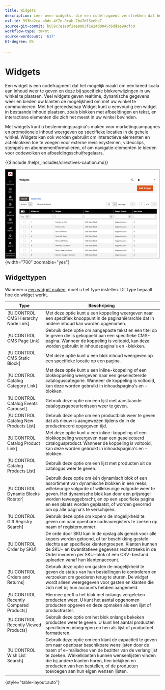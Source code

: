```yaml
---
title: Widgets
description: Leer over widgets, die een codefragment verstrekken dat het mogelijk maakt om een brede waaier van inhoud te tonen en het bij specifieke blokverwijzingen in uw opslag te plaatsen.
exl-id: 993ba2ca-a8de-4f7e-8cab-7ba7d16eebe7
source-git-commit: b659c7e1e8f2ae9883f1e24d8045d6dd1e90cfc0
workflow-type: tm+mt
source-wordcount: '617'
ht-degree: 0%

---
```


# Widgets

Een widget is een codefragment dat het mogelijk maakt om een breed scala aan inhoud weer te geven en deze bij specifieke blokverwijzingen in uw winkel te plaatsen. Veel widgets geven realtime, dynamische gegevens weer en bieden uw klanten de mogelijkheid om met uw winkel te communiceren. Met het gereedschap Widget kunt u eenvoudig een widget in bestaande inhoud plaatsen, zoals blokken met afbeeldingen en tekst, en interactieve elementen die zich het meest in uw winkel bevinden.

Met widgets kunt u bestemmingspagina&#39;s maken voor marketingcampagnes en promotionele inhoud weergeven op specifieke locaties in de gehele winkel. Widgets kan ook worden gebruikt om interactieve elementen en actieklokken toe te voegen voor externe revisiesystemen, videoclips, stempels en abonnementformulieren, of om navigatie-elementen te bieden voor codewolken en afbeeldingsschuifregelaars.

{{$include /help/_includes/directives-caution.md}}

![Widget Nieuwe productlijst](./assets/storefront-home-page-new-products.png){width="700" zoomable="yes"}

## Widgettypen

Wanneer u [een widget maken](widget-create.md), moet u het type instellen. Dit type bepaalt hoe de widget werkt.

| Type | Beschrijving |
|--- |--- |
| [!UICONTROL CMS Hierarchy Node Link] | Met deze optie kunt u een koppeling weergeven naar een specifiek knooppunt in de paginahiërarchie dat in andere inhoud kan worden opgenomen. |
| [!UICONTROL CMS Page Link] | Gebruik deze optie om aangepaste tekst en een titel op te geven die is gekoppeld aan een specifieke CMS-pagina. Wanneer de koppeling is voltooid, kan deze worden gebruikt in inhoudspagina&#39;s en -blokken. |
| [!UICONTROL CMS Static Block] | Met deze optie kunt u een blok inhoud weergeven op een specifieke locatie op een pagina. |
| [!UICONTROL Catalog Category Link] | Met deze optie kunt u een inline-koppeling of een blokkoppeling weergeven naar een geselecteerde cataloguscategorie. Wanneer de koppeling is voltooid, kan deze worden gebruikt in inhoudspagina&#39;s en -blokken. |
| [!UICONTROL Catalog Events Carousel] | Gebruik deze optie om een lijst met aanstaande catalogusgebeurtenissen weer te geven. |
| [!UICONTROL Catalog New Products List] | Gebruik deze optie om een productblok weer te geven dat als nieuw is aangewezen tijdens de in de productrecord opgegeven tijd. |
| [!UICONTROL Catalog Product Link] | Met deze optie kunt u een inline-koppeling of een blokkoppeling weergeven naar een geselecteerd catalogusproduct. Wanneer de koppeling is voltooid, kan deze worden gebruikt in inhoudspagina&#39;s en -blokken. |
| [!UICONTROL Catalog Products List] | Gebruik deze optie om een lijst met producten uit de catalogus weer te geven. |
| [!UICONTROL Dynamic Blocks Rotator] | Gebruik deze optie om één dynamisch blok of een assortiment van dynamische blokken in een reeks, willekeurige volgorde of willekeurige volgorde weer te geven. Het dynamische blok kan door een prijsregel worden teweeggebracht, en op een specifieke pagina en een plaats worden geplaatst, of worden gevormd om op alle pagina&#39;s te verschijnen. |
| [!UICONTROL Gift Registry Search] | Gebruik deze optie om kopers de mogelijkheid te geven om naar openbare cadeauregisters te zoeken op naam of registernummer. |
| [!UICONTROL Order by SKU] | De orde door SKU kan in de opslag als gemak voor alle kopers worden getoond, of ter beschikking gesteld slechts aan specifieke klantengroepen. Klanten kunnen de SKU- en kwantitatieve gegevens rechtstreeks in de Order invoeren per SKU-blok of een CSV-bestand uploaden vanaf hun klantenaccount. |
| [!UICONTROL Orders and Returns] | Gebruik deze optie om gasten de mogelijkheid te geven de status van hun bestellingen te controleren en verzoeken om goederen terug te sturen. De widget wordt alleen weergegeven voor gasten en klanten die zich niet bij hun accounts hebben aangemeld. |
| [!UICONTROL Recently Compared Products] | Hiermee geeft u het blok met onlangs vergeleken producten weer. U kunt het aantal opgenomen producten opgeven en deze opmaken als een lijst of productraster. |
| [!UICONTROL Recently Viewed Products] | Gebruik deze optie om het blok onlangs bekeken producten weer te geven. U kunt het aantal producten specificeren inbegrepen en hen als lijst of productnet formatteren. |
| [!UICONTROL Wish List Search] | Gebruik deze optie om een klant de capaciteit te geven om naar openbaar beschikbare wenslijsten door de naam of e-mailadres van de bezitter van de verlanglijst te zoeken. Winkelklanten kunnen wensenlijsten vinden die bij andere klanten horen, hen bekijken en producten van hen bestellen, of de producten toevoegen aan hun eigen wensen lijsten. |

{style="table-layout:auto"}
